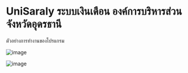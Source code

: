 # UniSaraly  ระบบเงินเดือน องค์การบริหารส่วนจังหวัดอุดรธานี
       
ตัวอย่างการทำงานของโปรแกรม

![image](https://github.com/piyasakul/UniSaraly/assets/8348999/b998143d-e600-47c0-a31d-7a03ea4666a0)

![image](https://github.com/piyasakul/UniSaraly/assets/8348999/8e1a0252-760f-4be5-ae1b-c3b3450ade11)








